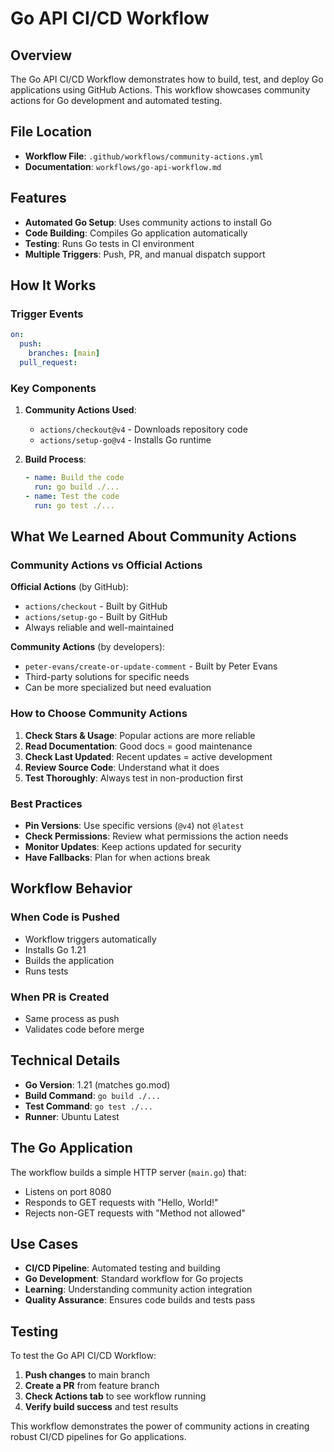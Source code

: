 # Go API CI/CD Workflow

## Overview

The Go API CI/CD Workflow demonstrates how to build, test, and deploy Go applications using GitHub Actions. This workflow showcases community actions for Go development and automated testing.

## File Location

- **Workflow File**: `.github/workflows/community-actions.yml`
- **Documentation**: `workflows/go-api-workflow.md`

## Features

- **Automated Go Setup**: Uses community actions to install Go
- **Code Building**: Compiles Go application automatically
- **Testing**: Runs Go tests in CI environment
- **Multiple Triggers**: Push, PR, and manual dispatch support

## How It Works

### Trigger Events
```yaml
on:
  push:
    branches: [main]
  pull_request:
```

### Key Components

1. **Community Actions Used**:
   - `actions/checkout@v4` - Downloads repository code
   - `actions/setup-go@v4` - Installs Go runtime

2. **Build Process**:
   ```yaml
   - name: Build the code 
     run: go build ./...
   - name: Test the code
     run: go test ./...
   ```

## What We Learned About Community Actions

### Community Actions vs Official Actions

**Official Actions** (by GitHub):
- `actions/checkout` - Built by GitHub
- `actions/setup-go` - Built by GitHub
- Always reliable and well-maintained

**Community Actions** (by developers):
- `peter-evans/create-or-update-comment` - Built by Peter Evans
- Third-party solutions for specific needs
- Can be more specialized but need evaluation

### How to Choose Community Actions

1. **Check Stars & Usage**: Popular actions are more reliable
2. **Read Documentation**: Good docs = good maintenance
3. **Check Last Updated**: Recent updates = active development
4. **Review Source Code**: Understand what it does
5. **Test Thoroughly**: Always test in non-production first

### Best Practices

- **Pin Versions**: Use specific versions (`@v4`) not `@latest`
- **Check Permissions**: Review what permissions the action needs
- **Monitor Updates**: Keep actions updated for security
- **Have Fallbacks**: Plan for when actions break

## Workflow Behavior

### When Code is Pushed
- Workflow triggers automatically
- Installs Go 1.21
- Builds the application
- Runs tests

### When PR is Created
- Same process as push
- Validates code before merge

## Technical Details

- **Go Version**: 1.21 (matches go.mod)
- **Build Command**: `go build ./...`
- **Test Command**: `go test ./...`
- **Runner**: Ubuntu Latest

## The Go Application

The workflow builds a simple HTTP server (`main.go`) that:
- Listens on port 8080
- Responds to GET requests with "Hello, World!"
- Rejects non-GET requests with "Method not allowed"

## Use Cases

- **CI/CD Pipeline**: Automated testing and building
- **Go Development**: Standard workflow for Go projects
- **Learning**: Understanding community action integration
- **Quality Assurance**: Ensures code builds and tests pass

## Testing

To test the Go API CI/CD Workflow:

1. **Push changes** to main branch
2. **Create a PR** from feature branch
3. **Check Actions tab** to see workflow running
4. **Verify build success** and test results

This workflow demonstrates the power of community actions in creating robust CI/CD pipelines for Go applications.
